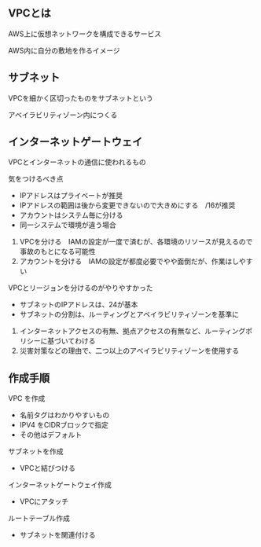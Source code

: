 ## VPCとは
AWS上に仮想ネットワークを構成できるサービス

AWS内に自分の敷地を作るイメージ

## サブネット
VPCを細かく区切ったものをサブネットという

アベイラビリティゾーン内につくる

## インターネットゲートウェイ
VPCとインターネットの通信に使われるもの

気をつけるべき点
- IPアドレスはプライベートが推奨
- IPアドレスの範囲は後から変更できないので大きめにする　/16が推奨
- アカウントはシステム毎に分ける
- 同一システムで環境が違う場合
1. VPCを分ける　IAMの設定が一度で済むが、各環境のリソースが見えるので事故のもとになる可能性
2. アカウントを分ける　IAMの設定が都度必要でやや面倒だが、作業はしやすい

VPCとリージョンを分けるのがやりやすかった
- サブネットのIPアドレスは、24が基本
- サブネットの分割は、ルーティングとアベイラビリティゾーンを基準に
1. インターネットアクセスの有無、拠点アクセスの有無など、ルーティングポリシーに基づいてわける
2. 災害対策などの理由で、二つ以上のアベイラビリティゾーンを使用する


## 作成手順
VPC を作成
- 名前タグはわかりやすいもの
- IPV4 をCIDRブロックで指定
- その他はデフォルト

サブネットを作成
- VPCと結びつける

インターネットゲートウェイ作成
- VPCにアタッチ

ルートテーブル作成
- サブネットを関連付ける


